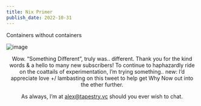 ```yaml
---
title: Nix Primer
publish_date: 2022-10-31
---
```


Containers without containers

![image](https://user-images.githubusercontent.com/44316926/198110379-c6cc19f7-2b7f-49f2-8463-ed9c0543947e.png)

<div align="center">Wow. “Something Different”, truly was.. different. Thank you for the kind words & a hello to many new subscribers! To continue to haphazardly ride on the coattails of experimentation, I’m trying something.. new: I’d appreciate love +/ lambasting on this tweet to help get Why Now out into the ether further.

As always, I’m at alex@tapestry.vc should you ever wish to chat.</div>
